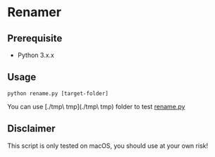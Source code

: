 # Renamer

## Prerequisite

* Python 3.x.x

## Usage

```
python rename.py [target-folder]
```

You can use [./tmp\ tmp](./tmp\ tmp) folder to test [rename.py](./rename.py)

## Disclaimer
This script is only tested on macOS, you should use at your own risk!
